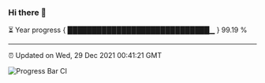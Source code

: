 ### Hi there 👋

⏳ Year progress { █████████████████████████████▁ } 99.19 %

---

⏰ Updated on Wed, 29 Dec 2021 00:41:21 GMT

![Progress Bar CI](https://github.com/liununu/liununu/workflows/Progress%20Bar%20CI/badge.svg)
